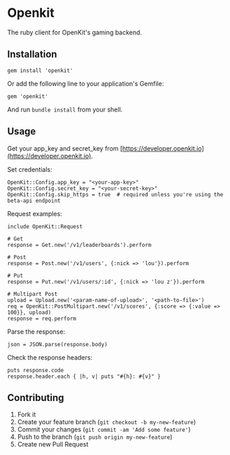 # Openkit

The ruby client for OpenKit's gaming backend.

## Installation

    gem install 'openkit'

Or add the following line to your application's Gemfile:

    gem 'openkit'

And run `bundle install` from your shell.


## Usage

Get your app_key and secret_key from [https://developer.openkit.io](https://developer.openkit.io).

Set credentials:

	OpenKit::Config.app_key = "<your-app-key>"
	OpenKit::Config.secret_key = "<your-secret-key>"
	OpenKit::Config.skip_https = true  # required unless you're using the beta-api endpoint

Request examples:

	include OpenKit::Request
	
	# Get
	response = Get.new('/v1/leaderboards').perform
	
	# Post
	response = Post.new('/v1/users', {:nick => 'lou'}).perform
	
	# Put
	response = Put.new('/v1/users/:id', {:nick => 'lou z'}).perform
	
	# Multipart Post
	upload = Upload.new('<param-name-of-upload>', '<path-to-file>')
	req = OpenKit::PostMultipart.new('/v1/scores', {:score => {:value => 100}}, upload)
	response = req.perform
	
Parse the response:
	
	json = JSON.parse(response.body)
	
Check the response headers:
	
	puts response.code
	response.header.each { |h, v| puts "#{h}: #{v}" }


## Contributing

1. Fork it
2. Create your feature branch (`git checkout -b my-new-feature`)
3. Commit your changes (`git commit -am 'Add some feature'`)
4. Push to the branch (`git push origin my-new-feature`)
5. Create new Pull Request
